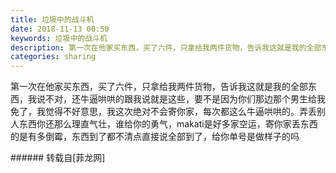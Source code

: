 ```yaml
---
title: 垃圾中的战斗机
date: 2018-11-13 00:50
keywords: 垃圾中的战斗机
description: 第一次在他家买东西，买了六件，只拿给我两件货物，告诉我这就是我的全部东西，我说不对，还牛逼哄哄的跟我说就是这些，要不是因为你们那边那个男生给我免了，我觉得不好意思，我这次绝对不会寄你家，每次都这么牛逼哄哄的。弄丢别人东西你还那么理直气壮，谁给你的勇气，makati是好多家空运，寄你家丢东西的是有多倒霉，东西到了都不清点直接说全部到了，给你单号是做样子的吗
categories: sharing
---
```

<td class="t_f" id="postmessage_2265366">

<img alt="" border="0" class="zoom" data-cf-modified-6156eb398949255bccd68ca2-="" file="http://www.flw.ph/data/appbyme/upload/image/201811/13/pGyfKeVYxC7R.jpg" id="aimg_V81S5" lazyloadthumb="1" onclick="" onmouseover="" src="http://www.flw.ph/data/appbyme/upload/image/201811/13/pGyfKeVYxC7R.jpg"/><br/>
<img alt="" border="0" class="zoom" data-cf-modified-6156eb398949255bccd68ca2-="" file="http://www.flw.ph/data/appbyme/upload/image/201811/13/y9zcMnMOt0Hl.jpg" id="aimg_JW864" lazyloadthumb="1" onclick="" onmouseover="" src="http://www.flw.ph/data/appbyme/upload/image/201811/13/y9zcMnMOt0Hl.jpg"/><br/>
<img alt="" border="0" class="zoom" data-cf-modified-6156eb398949255bccd68ca2-="" file="http://www.flw.ph/data/appbyme/upload/image/201811/13/nm3M8SR8lHkj.jpg" id="aimg_QHgO8" lazyloadthumb="1" onclick="" onmouseover="" src="http://www.flw.ph/data/appbyme/upload/image/201811/13/nm3M8SR8lHkj.jpg"/><br/>
<img alt="" border="0" class="zoom" data-cf-modified-6156eb398949255bccd68ca2-="" file="http://www.flw.ph/data/appbyme/upload/image/201811/13/z0Psjg5wvlYA.jpg" id="aimg_ls2hd" lazyloadthumb="1" onclick="" onmouseover="" src="http://www.flw.ph/data/appbyme/upload/image/201811/13/z0Psjg5wvlYA.jpg"/><br/>
第一次在他家买东西，买了六件，只拿给我两件货物，告诉我这就是我的全部东西，我说不对，还牛逼哄哄的跟我说就是这些，要不是因为你们那边那个男生给我免了，我觉得不好意思，我这次绝对不会寄你家，每次都这么牛逼哄哄的。弄丢别人东西你还那么理直气壮，谁给你的勇气，makati是好多家空运，寄你家丢东西的是有多倒霉，东西到了都不清点直接说全部到了，给你单号是做样子的吗<br/>
<img alt="" border="0" class="zoom" data-cf-modified-6156eb398949255bccd68ca2-="" file="http://www.flw.ph/data/appbyme/upload/image/201811/13/LNhZvtJWrTHl.jpg" id="aimg_TQ8l6" lazyloadthumb="1" onclick="" onmouseover="" src="http://www.flw.ph/data/appbyme/upload/image/201811/13/LNhZvtJWrTHl.jpg"/><br/>
</td>
###### 转载自[菲龙网]